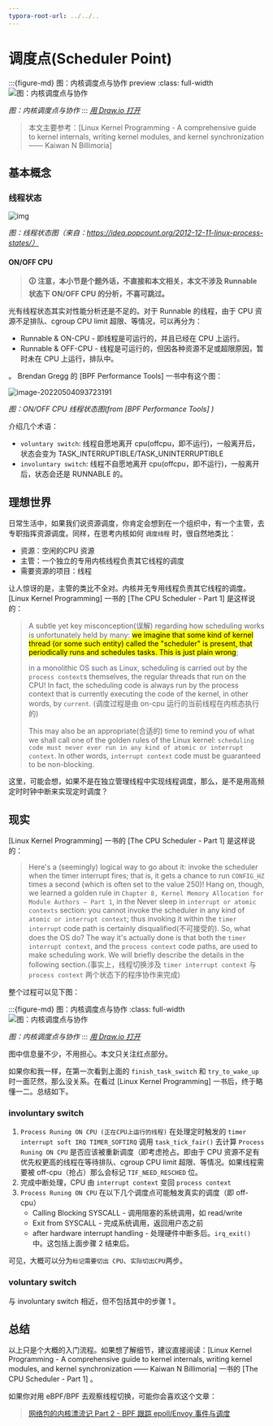 ```yaml
---
typora-root-url: ../../..
---
```


# 调度点(Scheduler Point)

:::{figure-md} 图：内核调度点与协作 preview
:class: full-width
<img src="/kernel/scheduler/scheduler-point/scheduler-func-schedule-point.drawio.svg" alt="图：内核调度点与协作">

*图：内核调度点与协作*
:::
*[用 Draw.io 打开](https://app.diagrams.net/?ui=sketch#Uhttps%3A%2F%2Fdevops-insider.mygraphql.com%2Fzh_CN%2Flatest%2F_images%2Fscheduler-func-schedule-point.drawio.svg)*

> 本文主要参考：[Linux Kernel Programming - A comprehensive guide to kernel internals, writing kernel modules, and kernel synchronization —— Kaiwan N Billimoria]



## 基本概念

### 线程状态



![img](/kernel/scheduler/scheduler-point/scheduler-point.assets/76a49594323247f21c9b3a69945445ee.svg)

*图：线程状态图（来自：https://idea.popcount.org/2012-12-11-linux-process-states/）*

#### ON/OFF CPU

> **🛈 注意，本小节是个题外话，不直接和本文相关，本文不涉及 Runnable 状态下 ON/OFF CPU 的分析，不喜可跳过。**

光有线程状态其实对性能分析还是不足的。对于 Runnable 的线程，由于 CPU 资源不足排队、cgroup CPU limit 超限、等情况，可以再分为：

- Runnable & ON-CPU - 即线程是可运行的，并且已经在 CPU 上运行。
- Runnable & OFF-CPU - 线程是可运行的，但因各种资源不足或超限原因，暂时未在 CPU 上运行，排队中。

。 Brendan Gregg 的 [BPF Performance Tools] 一书中有这个图：

![image-20220504093723191](/kernel/scheduler/scheduler-point/scheduler-point.assets/image-20220504093723191.png)

*图：ON/OFF CPU 线程状态图(from  [BPF Performance Tools] )*



介绍几个术语：

- `voluntary switch`: 线程自愿地离开 cpu(offcpu，即不运行)，一般离开后，状态会变为 TASK_INTERRUPTIBLE/TASK_UNINTERRUPTIBLE
- `involuntary switch`: 线程不自愿地离开 cpu(offcpu，即不运行)，一般离开后，状态会还是 RUNNABLE 的。



## 理想世界

日常生活中，如果我们说资源调度，你肯定会想到在一个组织中，有一个主管，去专职指挥资源调度。同样，在思考内核如何 `调度线程` 时，很自然地类比：

 - 资源：空闲的CPU 资源
 - 主管：一个独立的专用内核线程负责其它线程的调度
 - 需要资源的项目：线程


让人惊讶的是，主管的类比不全对。内核并无专用线程负责其它线程的调度。[Linux Kernel Programming] 一书的 [The CPU Scheduler - Part 1] 是这样说的：
> A subtle yet key misconception(误解) regarding how scheduling works is unfortunately held by many: <mark>we imagine that some kind of kernel thread (or some such entity)
> called the "scheduler" is present, that periodically runs and schedules tasks. This is
> just plain wrong</mark>; 
>
> in a monolithic OS such as Linux, scheduling is carried out by the `process context`s themselves, the regular threads that run on the CPU! In fact, the scheduling code is always run by the process context that is currently executing the code of the kernel, in other words, by `current`. (调度过程是由 on-cpu 运行的当前线程在内核态执行的)
>
> This may also be an appropriate(合适的) time to remind you of what we shall call one of the golden rules of the Linux kernel: `scheduling code must never ever run in any kind of atomic or interrupt context`. In other words, `interrupt context` code must be guaranteed to be non-blocking.

这里，可能会想，如果不是在独立管理线程中实现线程调度，那么，是不是用高频定时时钟中断来实现定时调度？

## 现实

[Linux Kernel Programming] 一书的 [The CPU Scheduler - Part 1] 是这样说的：

> Here's a (seemingly) logical way to go about it: invoke the scheduler when the timer interrupt fires; that is, it gets a chance to run `CONFIG_HZ` times a second (which is often set to the value 250)! Hang on, though, we learned a golden rule in `Chapter 8, Kernel Memory Allocation for Module Authors – Part 1`, in the Never sleep in `interrupt or atomic contexts` section: you cannot invoke the scheduler in any kind of `atomic or interrupt context`; thus invoking it within the `timer interrupt` code path is certainly disqualified(不可接受的). So, what does the OS do? The way it's actually done is that both the `timer interrupt context`, and the `process context` code paths, are used to make scheduling work. We will briefly describe the details in the following section.(事实上，线程切换涉及  `timer interrupt context` 与  `process context`  两个状态下的程序协作来完成)

整个过程可以见下图：

:::{figure-md} 图：内核调度点与协作
:class: full-width
<img src="/kernel/scheduler/scheduler-point/scheduler-func-schedule-point.drawio.svg" alt="图：内核调度点与协作">

*图：内核调度点与协作*
:::
*[用 Draw.io 打开](https://app.diagrams.net/?ui=sketch#Uhttps%3A%2F%2Fdevops-insider.mygraphql.com%2Fzh_CN%2Flatest%2F_images%2Fscheduler-func-schedule-point.drawio.svg)*



图中信息量不少，不用担心。本文只关注红点部分。

如果你和我一样，在第一次看到上面的 `finish_task_switch` 和 `try_to_wake_up` 时一面茫然，那么没关系。在看过 [Linux Kernel Programming] 一书后，终于略懂一二。总结如下。

### involuntary switch


1. `Process Runing ON CPU (正在CPU上运行的线程)` 在处理定时触发的 `timer interrupt soft IRQ TIMER_SOFTIRQ` 调用 `task_tick_fair()` 去计算 `Process Runing ON CPU` 是否应该被重新调度（即考虑抢占。即由于 CPU 资源不足有优先权更高的线程在等待排队、cgroup CPU limit 超限、等情况。如果线程需要被 off-cpu（抢占）那么会标记 `TIF_NEED_RESCHED` 位。
2. 完成中断处理，CPU 由 `interrupt context` 变回 `process context`
3. `Process Runing ON CPU` 在以下几个调度点可能触发真实的调度（即 off-cpu）
   - Calling Blocking SYSCALL - 调用阻塞的系统调用，如 read/write
   - Exit from SYSCALL - 完成系统调用，返回用户态之前
   - after hardware interrupt handling - 处理硬件中断多后。`irq_exit()`中。这包括上面步骤 2 结束后。

可见，大概可以分为`标记需要切出 CPU`、`实际切出CPU`两步。

### voluntary switch

与 involuntary switch 相近，但不包括其中的步骤 1 。



## 总结

以上只是个大概的入门流程。如果想了解细节，建议直接阅读：[Linux Kernel Programming - A comprehensive guide to kernel internals, writing kernel modules, and kernel synchronization —— Kaiwan N Billimoria] 一书的 [The CPU Scheduler - Part 1] 。

如果你对用 eBPF/BPF 去观察线程切换，可能你会喜欢这个文章：

> [网络包的内核漂流记 Part 2 - BPF 跟踪 epoll/Envoy 事件与调度](https://blog.mygraphql.com/zh/notes/low-tec/network/bpf-trace-net-stack/)
